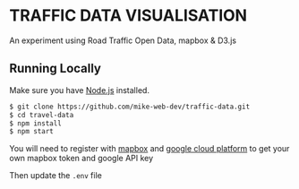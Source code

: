 # TRAFFIC DATA VISUALISATION

An experiment using Road Traffic Open Data, mapbox & D3.js

## Running Locally

Make sure you have [Node.js](http://nodejs.org/) installed.

```sh
$ git clone https://github.com/mike-web-dev/traffic-data.git
$ cd travel-data
$ npm install
$ npm start
```
You will need to register with [mapbox](https://www.mapbox.com/) and [google cloud platform](https://cloud.google.com/) to get your own mapbox token and google API key 

Then update the ```.env``` file